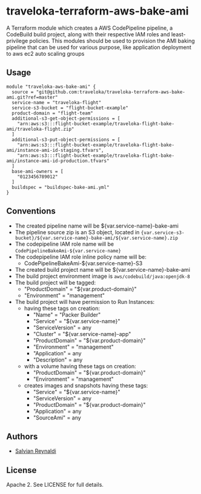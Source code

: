 # traveloka-terraform-aws-bake-ami
A Terraform module which creates a AWS CodePipeline pipeline, a CodeBuild build project, along with their respective IAM roles and least-privilege policies.
This modules should be used to provision the AMI baking pipeline that can be used for various purpose, like application deployment to aws ec2 auto scaling groups


## Usage
```
module "traveloka-aws-bake-ami" {
  source = "git@github.com:traveloka/traveloka-terraform-aws-bake-ami.git?ref=master"
  service-name = "traveloka-flight"
  service-s3-bucket = "flight-bucket-example"
  product-domain = "flight-team"
  additional-s3-get-object-permissions = [
    "arn:aws:s3:::flight-bucket-example/traveloka-flight-bake-ami/traveloka-flight.zip"
  ]
  additional-s3-put-object-permissions = [
    "arn:aws:s3:::flight-bucket-example/traveloka-flight-bake-ami/instance-ami-id-staging.tfvars",
    "arn:aws:s3:::flight-bucket-example/traveloka-flight-bake-ami/instance-ami-id-production.tfvars"
  ]
  base-ami-owners = [
    "0123456789012"
  ]
  buildspec = "buildspec-bake-ami.yml"
}
```

## Conventions
 - The created pipeline name will be ${var.service-name}-bake-ami
 - The pipeline source zip is an S3 object, located in `{var.service-s3-bucket}/${var.service-name}-bake-ami/${var.service-name}.zip`
 - The codepipeline IAM role name will be `CodePipelineBakeAmi-${var.service-name}`
 - The codepipeline IAM role inline policy name will be:
    - CodePipelineBakeAmi-${var.service-name}-S3
 - The created build project name will be ${var.service-name}-bake-ami
 - The build project environment image is `aws/codebuild/java:openjdk-8`
 - The build project will be tagged:
    - "ProductDomain" = "${var.product-domain}"
    - "Environment" = "management"
 - The build project will have permission to Run Instances:
    - having these tags on creation:
      - "Name" = "Packer Builder"
      - "Service" = "${var.service-name}"
      - "ServiceVersion" = any
      - "Cluster" = "${var.service-name}-app"
      - "ProductDomain" = "${var.product-domain}"
      - "Environment" = "management"
      - "Application" = any
      - "Description" = any
    - with a volume having these tags on creation:
      - "ProductDomain" = "${var.product-domain}"
      - "Environment" = "management"
    - creates images and snapshots having these tags:
      - "Service" = "${var.service-name}"
      - "ServiceVersion" = any
      - "ProductDomain" = "${var.product-domain}"
      - "Application" = any
      - "SourceAmi" = any



## Authors

 - [Salvian Reynaldi](https://github.com/salvianreynaldi)


## License

Apache 2. See LICENSE for full details.
